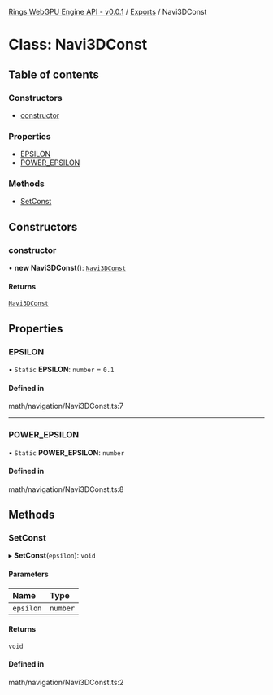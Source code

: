 [Rings WebGPU Engine API - v0.0.1](../README.md) / [Exports](../modules.md) / Navi3DConst

# Class: Navi3DConst

## Table of contents

### Constructors

- [constructor](Navi3DConst.md#constructor)

### Properties

- [EPSILON](Navi3DConst.md#epsilon)
- [POWER\_EPSILON](Navi3DConst.md#power_epsilon)

### Methods

- [SetConst](Navi3DConst.md#setconst)

## Constructors

### constructor

• **new Navi3DConst**(): [`Navi3DConst`](Navi3DConst.md)

#### Returns

[`Navi3DConst`](Navi3DConst.md)

## Properties

### EPSILON

▪ `Static` **EPSILON**: `number` = `0.1`

#### Defined in

math/navigation/Navi3DConst.ts:7

___

### POWER\_EPSILON

▪ `Static` **POWER\_EPSILON**: `number`

#### Defined in

math/navigation/Navi3DConst.ts:8

## Methods

### SetConst

▸ **SetConst**(`epsilon`): `void`

#### Parameters

| Name | Type |
| :------ | :------ |
| `epsilon` | `number` |

#### Returns

`void`

#### Defined in

math/navigation/Navi3DConst.ts:2

